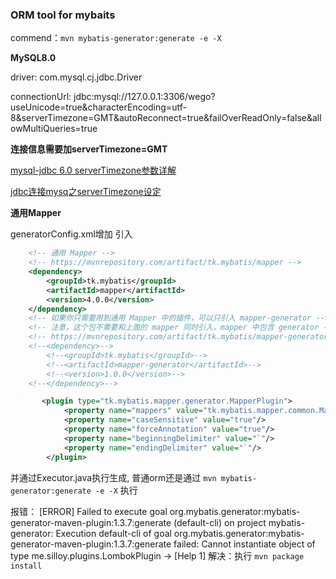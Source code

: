 ### ORM tool for mybaits

commend：`mvn mybatis-generator:generate -e -X`

**MySQL8.0**

driver: com.mysql.cj.jdbc.Driver

connectionUrl: jdbc:mysql://127.0.0.1:3306/wego?useUnicode=true&characterEncoding=utf-8&serverTimezone=GMT&autoReconnect=true&failOverReadOnly=false&allowMultiQueries=true

**连接信息需要加serverTimezone=GMT**

[mysql-jdbc 6.0 serverTimezone参数详解](https://blog.csdn.net/YaphetS__YJ/article/details/77774874)

[jdbc连接mysq之serverTimezone设定](https://blog.csdn.net/qq631431929/article/details/51731834)


**通用Mapper**

generatorConfig.xml增加
引入
```xml
    <!-- 通用 Mapper -->
    <!-- https://mvnrepository.com/artifact/tk.mybatis/mapper -->
    <dependency>
        <groupId>tk.mybatis</groupId>
        <artifactId>mapper</artifactId>
        <version>4.0.0</version>
    </dependency>
    <!-- 如果你只需要用到通用 Mapper 中的插件，可以只引入 mapper-generator -->
    <!-- 注意，这个包不需要和上面的 mapper 同时引入，mapper 中包含 generator -->
    <!-- https://mvnrepository.com/artifact/tk.mybatis/mapper-generator -->
    <!--<dependency>-->
        <!--<groupId>tk.mybatis</groupId>-->
        <!--<artifactId>mapper-generator</artifactId>-->
        <!--<version>1.0.0</version>-->
    <!--</dependency>-->
```
```xml
       <plugin type="tk.mybatis.mapper.generator.MapperPlugin">
            <property name="mappers" value="tk.mybatis.mapper.common.Mapper,tk.mybatis.mapper.common.MySqlMapper"/>
            <property name="caseSensitive" value="true"/>
            <property name="forceAnnotation" value="true"/>
            <property name="beginningDelimiter" value="`"/>
            <property name="endingDelimiter" value="`"/>
        </plugin>
```

并通过Executor.java执行生成, 普通orm还是通过  `mvn mybatis-generator:generate -e -X` 执行

报错： [ERROR] Failed to execute goal org.mybatis.generator:mybatis-generator-maven-plugin:1.3.7:generate (default-cli) on project mybatis-generator: Execution default-cli of goal org.mybatis.generator:mybatis-generator-maven-plugin:1.3.7:generate failed: Cannot instantiate object of type me.silloy.plugins.LombokPlugin -> [Help 1]
解决：执行 `mvn package install`